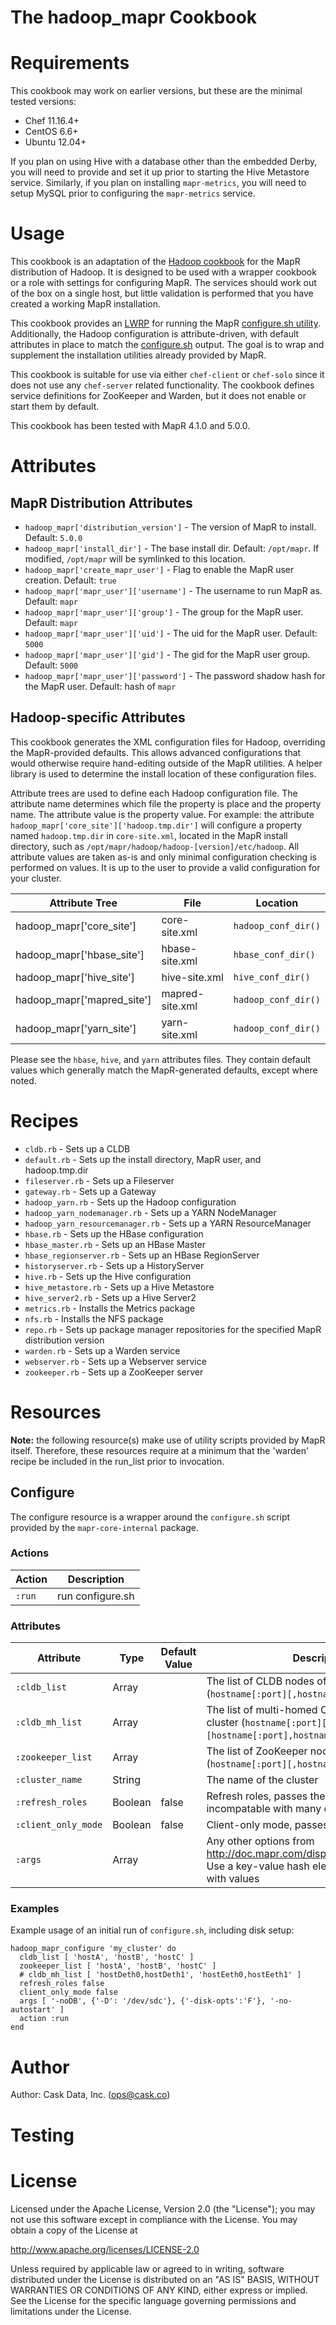 # The hadoop_mapr Cookbook


# Requirements

This cookbook may work on earlier versions, but these are the minimal tested versions:

* Chef 11.16.4+
* CentOS 6.6+
* Ubuntu 12.04+

If you plan on using Hive with a database other than the embedded Derby, you will need to provide and set it up prior to starting the Hive Metastore service. Similarly, if you plan on installing `mapr-metrics`, you will need to setup MySQL prior to configuring the `mapr-metrics` service.


# Usage

This cookbook is an adaptation of the [Hadoop cookbook](https://github.com/caskdata/hadoop_cookbook) for the MapR distribution of Hadoop. It is designed to be used with a wrapper cookbook or a role with settings for configuring MapR. The services should work out of the box on a single host, but little validation is performed that you have created a working MapR installation.

This cookbook provides an [LWRP](Resources) for running the MapR [configure.sh utility](http://doc.mapr.com/display/MapR/configure.sh). Additionally, the Hadoop configuration is attribute-driven, with default attributes in place to match the [configure.sh](http://doc.mapr.com/display/MapR/configure.sh) output. The goal is to wrap and supplement the installation utilities already provided by MapR.

This cookbook is suitable for use via either `chef-client` or `chef-solo` since it does not use any `chef-server` related functionality. The cookbook defines service definitions for ZooKeeper and Warden, but it does not enable or start them by default.

This cookbook has been tested with MapR 4.1.0 and 5.0.0.


# Attributes

## MapR Distribution Attributes

* `hadoop_mapr['distribution_version']` - The version of MapR to install. Default: `5.0.0`
* `hadoop_mapr['install_dir']` - The base install dir. Default: `/opt/mapr`. If modified, `/opt/mapr` will be symlinked to this location.
* `hadoop_mapr['create_mapr_user']` - Flag to enable the MapR user creation. Default: `true`
* `hadoop_mapr['mapr_user']['username']` - The username to run MapR as. Default: `mapr`
* `hadoop_mapr['mapr_user']['group']` - The group for the MapR user. Default: `mapr`
* `hadoop_mapr['mapr_user']['uid']` - The uid for the MapR user. Default: `5000`
* `hadoop_mapr['mapr_user']['gid']` - The gid for the MapR user group. Default: `5000`
* `hadoop_mapr['mapr_user']['password']` - The password shadow hash for the MapR user. Default: hash of `mapr`

## Hadoop-specific Attributes

This cookbook generates the XML configuration files for Hadoop, overriding the MapR-provided defaults. This allows advanced configurations that would otherwise require hand-editing outside of the MapR utilities. A helper library is used to determine the install location of these configuration files.

Attribute trees are used to define each Hadoop configuration file.  The attribute name determines which file the property is place and the property name. The attribute value is the property value. For example: the attribute `hadoop_mapr['core_site']['hadoop.tmp.dir']` will configure a property named `hadoop.tmp.dir` in `core-site.xml`, located in the MapR install directory, such as `/opt/mapr/hadoop/hadoop-[version]/etc/hadoop`. All attribute values are taken as-is and only minimal configuration checking is performed on values. It is up to the user to provide a valid configuration for your cluster.

Attribute Tree | File | Location
-------------- | ---- | --------
hadoop_mapr['core_site'] | core-site.xml | `hadoop_conf_dir()`
hadoop_mapr['hbase_site'] | hbase-site.xml | `hbase_conf_dir()`
hadoop_mapr['hive_site'] | hive-site.xml | `hive_conf_dir()`
hadoop_mapr['mapred_site'] | mapred-site.xml | `hadoop_conf_dir()`
hadoop_mapr['yarn_site'] | yarn-site.xml | `hadoop_conf_dir()`

Please see the `hbase`, `hive`, and `yarn` attributes files. They contain default values which generally match the MapR-generated defaults, except where noted.


# Recipes

* `cldb.rb` - Sets up a CLDB
* `default.rb` - Sets up the install directory, MapR user, and hadoop.tmp.dir
* `fileserver.rb` - Sets up a Fileserver
* `gateway.rb` - Sets up a Gateway
* `hadoop_yarn.rb` - Sets up the Hadoop configuration
* `hadoop_yarn_nodemanager.rb` - Sets up a YARN NodeManager
* `hadoop_yarn_resourcemanager.rb` - Sets up a YARN ResourceManager
* `hbase.rb` - Sets up the HBase configuration
* `hbase_master.rb` - Sets up an HBase Master
* `hbase_regionserver.rb` - Sets up an HBase RegionServer
* `historyserver.rb` - Sets up a HistoryServer
* `hive.rb` - Sets up the Hive configuration
* `hive_metastore.rb` - Sets up a Hive Metastore
* `hive_server2.rb` - Sets up a Hive Server2
* `metrics.rb` - Installs the Metrics package
* `nfs.rb` - Installs the NFS package
* `repo.rb` - Sets up package manager repositories for the specified MapR distribution version
* `warden.rb` - Sets up a Warden service
* `webserver.rb` - Sets up a Webserver service
* `zookeeper.rb` - Sets up a ZooKeeper server


# Resources

**Note:** the following resource(s) make use of utility scripts provided by MapR itself.  Therefore, these resources require
at a minimum that the 'warden' recipe be included in the run_list prior to invocation.

## Configure
The configure resource is a wrapper around the `configure.sh` script provided by the `mapr-core-internal` package.

### Actions
Action | Description
------ | -----------
`:run` | run configure.sh

### Attributes
Attribute | Type | Default Value | Description
--------- | ---- | ------------- | -----------
`:cldb_list` | Array | | The list of CLDB nodes of the cluster (`hostname[:port][,hostname[:port]...]`)
`:cldb_mh_list` | Array | | The list of multi-homed CLDB nodes of the cluster (`hostname[:port][,hostname[:port] [hostname[:port],hostname[:port] ...]`)
`:zookeeper_list` | Array | | The list of ZooKeeper nodes of the cluster (`hostname[:port][,hostname[:port]...]`)
`:cluster_name` | String | | The name of the cluster
`:refresh_roles` | Boolean | false | Refresh roles, passes the -R flag. It is incompatable with many other options
`:client_only_mode` | Boolean | false | Client-only mode, passes the -c flag
`:args` | Array | | Any other options from http://doc.mapr.com/display/MapR/configure.sh. Use a key-value hash element for parameters with values

### Examples
Example usage of an initial run of `configure.sh`, including disk setup:
```
hadoop_mapr_configure 'my_cluster' do
  cldb_list [ 'hostA', 'hostB', 'hostC' ]
  zookeeper_list [ 'hostA', 'hostB', 'hostC' ]
  # cldb_mh_list [ 'hostDeth0,hostDeth1', 'hostEeth0,hostEeth1' ]
  refresh_roles false
  client_only_mode false
  args [ '-noDB', {'-D': '/dev/sdc'}, {'-disk-opts':'F'}, '-no-autostart' ]
  action :run
end
```


# Author

Author: Cask Data, Inc. (<ops@cask.co>)


# Testing


# License

Licensed under the Apache License, Version 2.0 (the "License"); you may not use this software except in compliance with the License. You may obtain a copy of the License at

http://www.apache.org/licenses/LICENSE-2.0

Unless required by applicable law or agreed to in writing, software distributed under the License is distributed on an "AS IS" BASIS, WITHOUT WARRANTIES OR CONDITIONS OF ANY KIND, either express or implied. See the License for the specific language governing permissions and limitations under the License.
